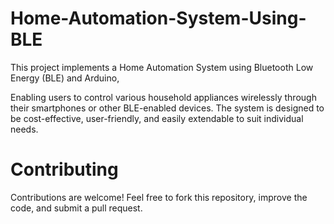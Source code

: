 # Home-Automation-System-Using-BLE
This project implements a Home Automation System using Bluetooth Low Energy (BLE) and Arduino,

Enabling users to control various household appliances wirelessly through their smartphones or other BLE-enabled devices. The system is designed to be cost-effective, user-friendly, and easily extendable to suit individual needs.

# Contributing

Contributions are welcome! Feel free to fork this repository, improve the code, and submit a pull request.
